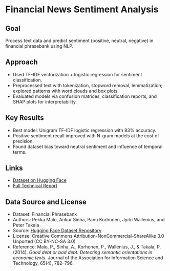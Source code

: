 # Financial News Sentiment Analysis
## Goal
Process text data and predict sentiment (positive, neutral, negative) in financial phrasebank using NLP.

## Approach
- Used TF-IDF vectorization + logistic regression for sentiment classification.
- Preprocessed text with tokenization, stopword removal, lemmatization; explored patterns with word clouds and box plots.
- Evaluated models via confusion matrices, classification reports, and SHAP plots for interpretability.

## Key Results
- Best model: Unigram TF-IDF logistic regression with 83% accuracy.
- Positive sentiment recall improved with N-gram models at the cost of precision.
- Found dataset bias toward neutral sentiment and influence of temporal terms.

## Links
- [Dataset on Hugging Face](https://huggingface.co/datasets/takala/financial_phrasebank)
- [Full Technical Report]()

## Data Source and License
- Dataset: Financial Phrasebank
- Authors: Pekka Malo, Ankur Sinha, Panu Korhonen, Jyrki Wallenius, and Peter Takala  
- Source: [Hugging Face Dataset Repository](https://huggingface.co/datasets/takala/financial_phrasebank)  
- License: Creative Commons Attribution-NonCommercial-ShareAlike 3.0 Unported (CC BY-NC-SA 3.0)  
- Reference: Malo, P., Sinha, A., Korhonen, P., Wallenius, J., & Takala, P. (2014). *Good debt or bad debt: Detecting semantic orientations in economic texts*. Journal of the Association for Information Science and Technology, 65(4), 782–796.